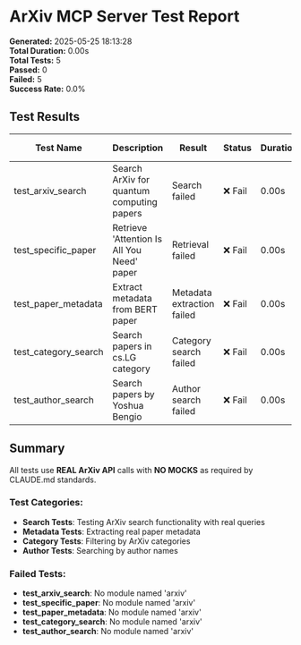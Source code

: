 # ArXiv MCP Server Test Report

**Generated:** 2025-05-25 18:13:28  
**Total Duration:** 0.00s  
**Total Tests:** 5  
**Passed:** 0  
**Failed:** 5  
**Success Rate:** 0.0%

## Test Results

| Test Name | Description | Result | Status | Duration | Timestamp | Error Message |
|-----------|-------------|--------|--------|----------|-----------|---------------|
| test_arxiv_search | Search ArXiv for quantum computing papers | Search failed | ❌ Fail | 0.00s | 2025-05-25 18:13:28 | No module named 'arxiv' |
| test_specific_paper | Retrieve 'Attention Is All You Need' paper | Retrieval failed | ❌ Fail | 0.00s | 2025-05-25 18:13:28 | No module named 'arxiv' |
| test_paper_metadata | Extract metadata from BERT paper | Metadata extraction failed | ❌ Fail | 0.00s | 2025-05-25 18:13:28 | No module named 'arxiv' |
| test_category_search | Search papers in cs.LG category | Category search failed | ❌ Fail | 0.00s | 2025-05-25 18:13:28 | No module named 'arxiv' |
| test_author_search | Search papers by Yoshua Bengio | Author search failed | ❌ Fail | 0.00s | 2025-05-25 18:13:28 | No module named 'arxiv' |


## Summary

All tests use **REAL ArXiv API** calls with **NO MOCKS** as required by CLAUDE.md standards.

### Test Categories:
- **Search Tests**: Testing ArXiv search functionality with real queries
- **Metadata Tests**: Extracting real paper metadata
- **Category Tests**: Filtering by ArXiv categories
- **Author Tests**: Searching by author names

### Failed Tests:

- **test_arxiv_search**: No module named 'arxiv'
- **test_specific_paper**: No module named 'arxiv'
- **test_paper_metadata**: No module named 'arxiv'
- **test_category_search**: No module named 'arxiv'
- **test_author_search**: No module named 'arxiv'